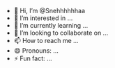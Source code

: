 - 👋 Hi, I’m @Snehhhhhhaa
- 👀 I’m interested in ...
- 🌱 I’m currently learning ...
- 💞️ I’m looking to collaborate on ...
- 📫 How to reach me ...
- 😄 Pronouns: ...
- ⚡ Fun fact: ...

<!---
Snehhhhhhaa/Snehhhhhhaa is a ✨ special ✨ repository because its `README.md` (this file) appears on your GitHub profile.
You can click the Preview link to take a look at your changes.
--->
